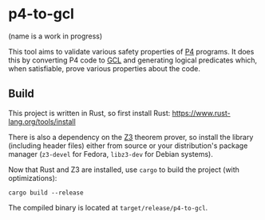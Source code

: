 # p4-to-gcl
(name is a work in progress)

This tool aims to validate various safety properties of [P4] programs.
It does this by converting P4 code to [GCL] and generating logical predicates
which, when satisfiable, prove various properties about the code.

## Build
This project is written in Rust, so first install Rust:
https://www.rust-lang.org/tools/install

There is also a dependency on the [Z3] theorem prover, so install the library
(including header files) either from source or your distribution's package
manager (`z3-devel` for Fedora, `libz3-dev` for Debian systems).

Now that Rust and Z3 are installed, use `cargo` to build the project
(with optimizations):
```
cargo build --release
```

The compiled binary is located at `target/release/p4-to-gcl`.

[P4]: https://en.wikipedia.org/wiki/P4_(programming_language)
[GCL]: https://en.wikipedia.org/wiki/Guarded_Command_Language
[Z3]: https://github.com/Z3Prover/z3